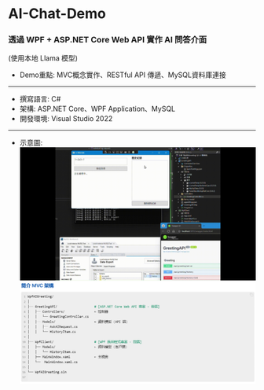 # AI-Chat-Demo
### 透過 WPF + ASP.NET Core Web API 實作 AI 問答介面
(使用本地 Llama 模型)
- Demo重點: MVC概念實作、RESTful API 傳遞、MySQL資料庫連接
---
- 撰寫語言: C#  
- 架構: ASP.NET Core、WPF Application、MySQL
- 開發環境: Visual Studio 2022
---  
- 示意圖:  
![image](https://github.com/LN0330/AI-Chat-Demo/blob/master/Gif/Gif_1.gif)
![image](https://github.com/LN0330/AI-Chat-Demo/blob/master/Gif/Png_1.png)  
